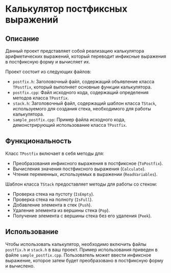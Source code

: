 # Калькулятор постфиксных выражений

## Описание
Данный проект представляет собой реализацию калькулятора арифметических выражений, который переводит инфиксные выражения в постфиксную форму и вычисляет их. 

Проект состоит из следующих файлов:

- `postfix.h`: Заголовочный файл, содержащий объявление класса `TPostfix`, который выполняет основные функции калькулятора.
- `postfix.cpp`: Файл исходного кода, содержащий определения методов класса `TPostfix`.
- `stack.h`: Заголовочный файл, содержащий шаблон класса `TStack`, используемого для создания стека, необходимого для работы калькулятора.
- `sample_postfix.cpp`: Пример файла исходного кода, демонстрирующий использование класса `TPostfix`.

## Функциональность
Класс `TPostfix` включает в себя методы для:
- Преобразования инфиксного выражения в постфиксное (`ToPostfix`).
- Вычисления значения постфиксного выражения (`Calculate`).
- Чтения переменных, используемых в выражении (`ReadVariables`).

Шаблон класса `TStack` предоставляет методы для работы со стеком:
- Проверка стека на пустоту (`IsEmpty`).
- Проверка стека на полноту (`IsFull`).
- Добавление элемента в стек (`Push`).
- Удаление элемента из вершины стека (`Pop`).
- Получение элемента с вершины стека без его удаления (`Peek`).

## Использование
Чтобы использовать калькулятор, необходимо включить файлы `postfix.h` и `stack.h` в ваш проект. Пример использования приведен в файле `sample_postfix.cpp`. 
Пользователь может ввести инфиксное выражение, которое затем будет преобразовано в постфиксную форму и вычислено.